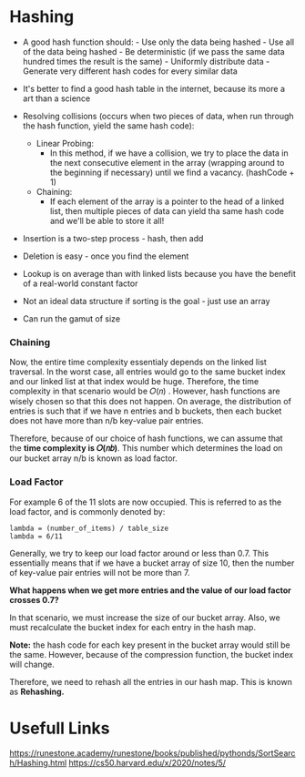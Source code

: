 # Hashing

* A good hash function should:
        - Use only the data being hashed
        - Use all of the data being hashed
        - Be deterministic (if we pass the same data hundred times the result is the same)
        - Uniformly distribute data
        - Generate very different hash codes for every similar data

* It's better to find a good hash table in the internet, because its more a art than a science
* Resolving collisions (occurs when two pieces of data, when run through the hash function, yield the same hash code):
    - Linear Probing:
        - In this method, if we have a collision, we try to place the data in the next consecutive element in the array (wrapping around to the beginning if necessary) until we find a vacancy. (hashCode + 1)
    - Chaining:
        - If each element of the array is a pointer to the head of a linked list, then multiple pieces of data can yield tha same hash code and we'll be able to store it all!

* Insertion is a two-step process - hash, then add
* Deletion is easy - once you find the element
* Lookup is on average than with linked lists because you have the benefit of a real-world constant factor
* Not an ideal data structure if sorting is the goal - just use an array
* Can run the gamut of size

### Chaining

Now, the entire time complexity essentialy depends on the linked list traversal. In the worst case, all entries would go to the same bucket index and our linked list at that index would be huge. Therefore, the time complexity in that scenario would be  𝑂(𝑛) . However, hash functions are wisely chosen so that this does not happen.
On average, the distribution of entries is such that if we have n entries and b buckets, then each bucket does not have more than n/b key-value pair entries.

Therefore, because of our choice of hash functions, we can assume that the **time complexity is  𝑂(𝑛𝑏)**. This number which determines the load on our bucket array n/b is known as load factor.

### Load Factor

For example 6 of the 11 slots are now occupied. This is referred to as the load factor, and is commonly denoted by:

    lambda = (number_of_items) / table_size
    lambda = 6/11

Generally, we try to keep our load factor around or less than 0.7. This essentially means that if we have a bucket array of size 10, then the number of key-value pair entries will not be more than 7.

**What happens when we get more entries and the value of our load factor crosses 0.7?**

In that scenario, we must increase the size of our bucket array. Also, we must recalculate the bucket index for each entry in the hash map.

**Note:** the hash code for each key present in the bucket array would still be the same. However, because of the compression function, the bucket index will change.

Therefore, we need to rehash all the entries in our hash map. This is known as **Rehashing.**

# Usefull Links

https://runestone.academy/runestone/books/published/pythonds/SortSearch/Hashing.html
https://cs50.harvard.edu/x/2020/notes/5/

